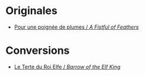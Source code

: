 # Originales

- [Pour une poignée de plumes / *A Fistful of Feathers*](https://lecrapal.itch.io/une-poignee-de-plumes)

# Conversions

- [Le Terte du Roi Elfe / *Barrow of the Elf King*](./conversions/barrow-of-the-elf-king.md)
